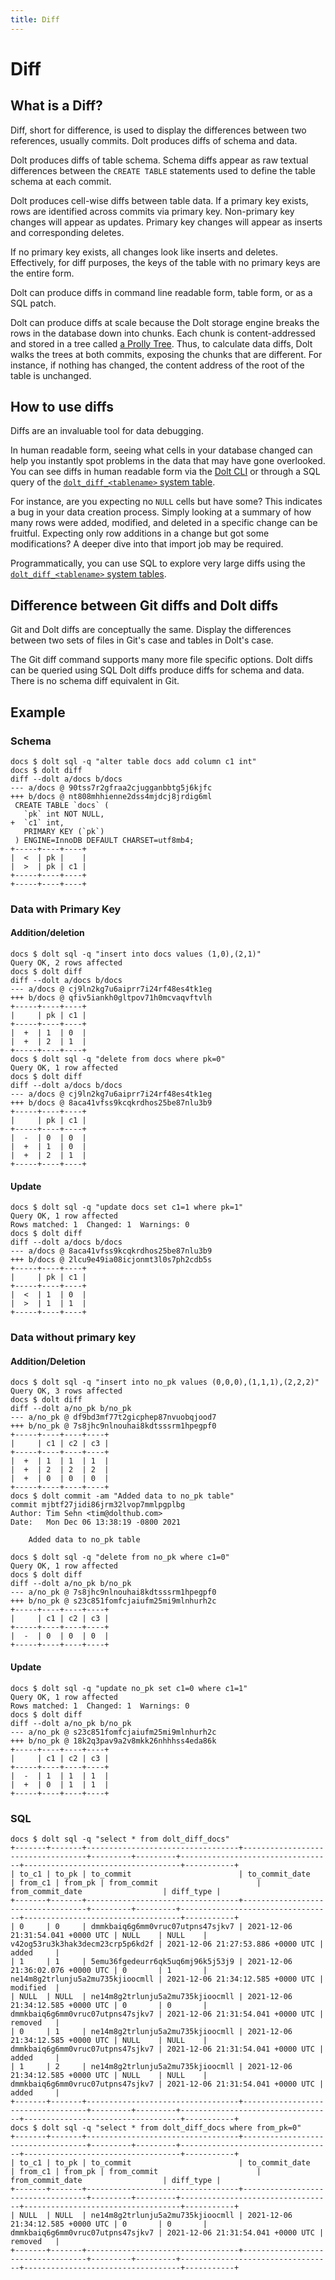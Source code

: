 ```yaml
---
title: Diff
---
```


# Diff

## What is a Diff?

Diff, short for difference, is used to display the differences between two references, usually commits. Dolt produces diffs of schema and data.

Dolt produces diffs of table schema. Schema diffs appear as raw textual differences between the `CREATE TABLE` statements used to define the table schema at each commit. 

Dolt produces cell-wise diffs between table data. If a primary key exists, rows are identified across commits via primary key. Non-primary key changes will appear as updates. Primary key changes will appear as inserts and corresponding deletes. 

If no primary key exists, all changes look like inserts and deletes. Effectively, for diff purposes, the keys of the table with no primary keys are the entire form.

Dolt can produce diffs in command line readable form, table form, or as a SQL patch.

Dolt can produce diffs at scale because the Dolt storage engine breaks the rows in the database down into chunks. Each chunk is content-addressed and stored in a tree called [a Prolly Tree](). Thus, to calculate data diffs, Dolt walks the trees at both commits, exposing the chunks that are different. For instance, if nothing has changed, the content address of the root of the table is unchanged. 

## How to use diffs

Diffs are an invaluable tool for data debugging. 

In human readable form, seeing what cells in your database changed can help you instantly spot problems in the data that may have gone overlooked. You can see diffs in human readable form via the [Dolt CLI](../../reference/cli.md) or through a SQL query of the [`dolt_diff_<tablename>` system table](../../reference/sql/dolt-system-tables.md). 

For instance, are you expecting no `NULL` cells but have some? This indicates a bug in your data creation process. Simply looking at a summary of how many rows were added, modified, and deleted in a specific change can be fruitful. Expecting only row additions in a change but got some modifications? A deeper dive into that import job may be required.

Programmatically, you can use SQL to explore very large diffs using the [`dolt_diff_<tablename>` system tables](../../reference/sql/dolt-system-tables.md).

## Difference between Git diffs and Dolt diffs

Git and Dolt diffs are conceptually the same. Display the differences between two sets of files in Git's case and tables in Dolt's case. 

The Git diff command supports many more file specific options. Dolt diffs can be queried using SQL Dolt diffs produce diffs for schema and data. There is no schema diff equivalent in Git.

## Example

### Schema

```
docs $ dolt sql -q "alter table docs add column c1 int"
docs $ dolt diff
diff --dolt a/docs b/docs
--- a/docs @ 90tss7r2gfraa2cjugganbbtg5j6kjfc
+++ b/docs @ nt808mhhienne2dss4mjdcj8jrdig6ml
 CREATE TABLE `docs` (
   `pk` int NOT NULL,
+  `c1` int,
   PRIMARY KEY (`pk`)
 ) ENGINE=InnoDB DEFAULT CHARSET=utf8mb4;
+-----+----+----+
|  <  | pk |    |
|  >  | pk | c1 |
+-----+----+----+
+-----+----+----+
```

### Data with Primary Key

#### Addition/deletion

```
docs $ dolt sql -q "insert into docs values (1,0),(2,1)"
Query OK, 2 rows affected
docs $ dolt diff
diff --dolt a/docs b/docs
--- a/docs @ cj9ln2kg7u6aiprr7i24rf48es4tk1eg
+++ b/docs @ qfiv5iankh0gltpov71h0mcvaqvftvlh
+-----+----+----+
|     | pk | c1 |
+-----+----+----+
|  +  | 1  | 0  |
|  +  | 2  | 1  |
+-----+----+----+
docs $ dolt sql -q "delete from docs where pk=0"
Query OK, 1 row affected
docs $ dolt diff
diff --dolt a/docs b/docs
--- a/docs @ cj9ln2kg7u6aiprr7i24rf48es4tk1eg
+++ b/docs @ 8aca41vfss9kcqkrdhos25be87nlu3b9
+-----+----+----+
|     | pk | c1 |
+-----+----+----+
|  -  | 0  | 0  |
|  +  | 1  | 0  |
|  +  | 2  | 1  |
+-----+----+----+
```

#### Update

```
docs $ dolt sql -q "update docs set c1=1 where pk=1"
Query OK, 1 row affected
Rows matched: 1  Changed: 1  Warnings: 0
docs $ dolt diff
diff --dolt a/docs b/docs
--- a/docs @ 8aca41vfss9kcqkrdhos25be87nlu3b9
+++ b/docs @ 2lcu9e49ia08icjonmt3l0s7ph2cdb5s
+-----+----+----+
|     | pk | c1 |
+-----+----+----+
|  <  | 1  | 0  |
|  >  | 1  | 1  |
+-----+----+----+
```

### Data without primary key

#### Addition/Deletion

```
docs $ dolt sql -q "insert into no_pk values (0,0,0),(1,1,1),(2,2,2)"
Query OK, 3 rows affected
docs $ dolt diff
diff --dolt a/no_pk b/no_pk
--- a/no_pk @ df9bd3mf77t2gicphep87nvuobqjood7
+++ b/no_pk @ 7s8jhc9nlnouhai8kdtsssrm1hpegpf0
+-----+----+----+----+
|     | c1 | c2 | c3 |
+-----+----+----+----+
|  +  | 1  | 1  | 1  |
|  +  | 2  | 2  | 2  |
|  +  | 0  | 0  | 0  |
+-----+----+----+----+
docs $ dolt commit -am "Added data to no_pk table" 
commit mjbtf27jidi86jrm32lvop7mmlpgplbg
Author: Tim Sehn <tim@dolthub.com>
Date:   Mon Dec 06 13:38:19 -0800 2021

	Added data to no_pk table

docs $ dolt sql -q "delete from no_pk where c1=0"
Query OK, 1 row affected
docs $ dolt diff
diff --dolt a/no_pk b/no_pk
--- a/no_pk @ 7s8jhc9nlnouhai8kdtsssrm1hpegpf0
+++ b/no_pk @ s23c851fomfcjaiufm25mi9mlnhurh2c
+-----+----+----+----+
|     | c1 | c2 | c3 |
+-----+----+----+----+
|  -  | 0  | 0  | 0  |
+-----+----+----+----+
```

#### Update

```
docs $ dolt sql -q "update no_pk set c1=0 where c1=1"
Query OK, 1 row affected
Rows matched: 1  Changed: 1  Warnings: 0
docs $ dolt diff
diff --dolt a/no_pk b/no_pk
--- a/no_pk @ s23c851fomfcjaiufm25mi9mlnhurh2c
+++ b/no_pk @ 18k2q3pav9a2v8mkk26nhhhss4eda86k
+-----+----+----+----+
|     | c1 | c2 | c3 |
+-----+----+----+----+
|  -  | 1  | 1  | 1  |
|  +  | 0  | 1  | 1  |
+-----+----+----+----+
```

### SQL

```
docs $ dolt sql -q "select * from dolt_diff_docs"
+-------+-------+----------------------------------+-----------------------------------+---------+---------+----------------------------------+-----------------------------------+-----------+
| to_c1 | to_pk | to_commit                        | to_commit_date                    | from_c1 | from_pk | from_commit                      | from_commit_date                  | diff_type |
+-------+-------+----------------------------------+-----------------------------------+---------+---------+----------------------------------+-----------------------------------+-----------+
| 0     | 0     | dmmkbaiq6g6mm0vruc07utpns47sjkv7 | 2021-12-06 21:31:54.041 +0000 UTC | NULL    | NULL    | v42og53ru3k3hak3decm23crp5p6kd2f | 2021-12-06 21:27:53.886 +0000 UTC | added     |
| 1     | 1     | 5emu36fgedeurr6qk5uq6mj96k5j53j9 | 2021-12-06 21:36:02.076 +0000 UTC | 0       | 1       | ne14m8g2trlunju5a2mu735kjioocmll | 2021-12-06 21:34:12.585 +0000 UTC | modified  |
| NULL  | NULL  | ne14m8g2trlunju5a2mu735kjioocmll | 2021-12-06 21:34:12.585 +0000 UTC | 0       | 0       | dmmkbaiq6g6mm0vruc07utpns47sjkv7 | 2021-12-06 21:31:54.041 +0000 UTC | removed   |
| 0     | 1     | ne14m8g2trlunju5a2mu735kjioocmll | 2021-12-06 21:34:12.585 +0000 UTC | NULL    | NULL    | dmmkbaiq6g6mm0vruc07utpns47sjkv7 | 2021-12-06 21:31:54.041 +0000 UTC | added     |
| 1     | 2     | ne14m8g2trlunju5a2mu735kjioocmll | 2021-12-06 21:34:12.585 +0000 UTC | NULL    | NULL    | dmmkbaiq6g6mm0vruc07utpns47sjkv7 | 2021-12-06 21:31:54.041 +0000 UTC | added     |
+-------+-------+----------------------------------+-----------------------------------+---------+---------+----------------------------------+-----------------------------------+-----------+
docs $ dolt sql -q "select * from dolt_diff_docs where from_pk=0"
+-------+-------+----------------------------------+-----------------------------------+---------+---------+----------------------------------+-----------------------------------+-----------+
| to_c1 | to_pk | to_commit                        | to_commit_date                    | from_c1 | from_pk | from_commit                      | from_commit_date                  | diff_type |
+-------+-------+----------------------------------+-----------------------------------+---------+---------+----------------------------------+-----------------------------------+-----------+
| NULL  | NULL  | ne14m8g2trlunju5a2mu735kjioocmll | 2021-12-06 21:34:12.585 +0000 UTC | 0       | 0       | dmmkbaiq6g6mm0vruc07utpns47sjkv7 | 2021-12-06 21:31:54.041 +0000 UTC | removed   |
+-------+-------+----------------------------------+-----------------------------------+---------+---------+----------------------------------+-----------------------------------+-----------+
```